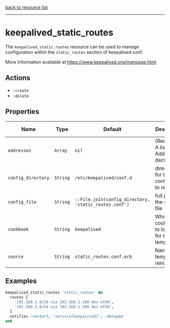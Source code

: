 [back to resource list](https://github.com/sous-chefs/keepalived#resources)

---

# keepalived_static_routes

The `keepalived_static_routes` resource can be used to manage configuration within the `static_routes` section of keepalived.conf.

More information available at <https://www.keepalived.org/manpage.html>

## Actions

- `:create`
- `:delete`

## Properties

| Name        | Type        |  Default | Description | Allowed Values |
------------- | ----------- | -------- | ----------- | -------------- |
| `addresses` | `Array`       | `nil` | (Required) A list of IP Address declarations | |
| `config_directory` | `String` | `/etc/keepalived/conf.d` | directory for the config file to reside in | |
| `config_file` | `String` | `::File.join(config_directory, 'static_routes.conf')` | full path to the config file | |
| `cookbook` | `String` | `keepalived` | Which cookbook to look in for the template | |
| `source` | `String` | `static_routes.conf.erb` | Name of the template to render | |

## Examples

```ruby
keepalived_static_routes 'static_routes' do
  routes [
    '192.168.2.0/24 via 192.168.1.100 dev eth0',
    '192.168.3.0/24 via 192.168.1.100 dev eth0',
  ]
  notifies :restart, 'service[keepalived]', :delayed
end
```
